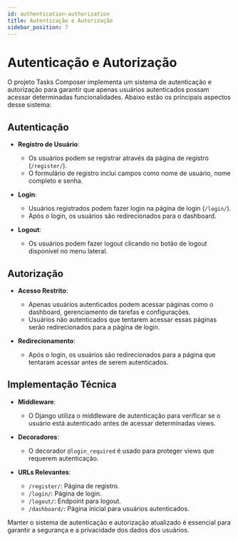 ```yaml
---
id: authentication-authorization
title: Autenticação e Autorização
sidebar_position: 7
---
```


# Autenticação e Autorização

O projeto Tasks Composer implementa um sistema de autenticação e autorização para garantir que apenas usuários autenticados possam acessar determinadas funcionalidades. Abaixo estão os principais aspectos desse sistema:

## Autenticação

- **Registro de Usuário**:
  - Os usuários podem se registrar através da página de registro (`/register/`).
  - O formulário de registro inclui campos como nome de usuário, nome completo e senha.

- **Login**:
  - Usuários registrados podem fazer login na página de login (`/login/`).
  - Após o login, os usuários são redirecionados para o dashboard.

- **Logout**:
  - Os usuários podem fazer logout clicando no botão de logout disponível no menu lateral.

## Autorização

- **Acesso Restrito**:
  - Apenas usuários autenticados podem acessar páginas como o dashboard, gerenciamento de tarefas e configurações.
  - Usuários não autenticados que tentarem acessar essas páginas serão redirecionados para a página de login.

- **Redirecionamento**:
  - Após o login, os usuários são redirecionados para a página que tentaram acessar antes de serem autenticados.

## Implementação Técnica

- **Middleware**:
  - O Django utiliza o middleware de autenticação para verificar se o usuário está autenticado antes de acessar determinadas views.

- **Decoradores**:
  - O decorador `@login_required` é usado para proteger views que requerem autenticação.

- **URLs Relevantes**:
  - `/register/`: Página de registro.
  - `/login/`: Página de login.
  - `/logout/`: Endpoint para logout.
  - `/dashboard/`: Página inicial para usuários autenticados.

Manter o sistema de autenticação e autorização atualizado é essencial para garantir a segurança e a privacidade dos dados dos usuários.